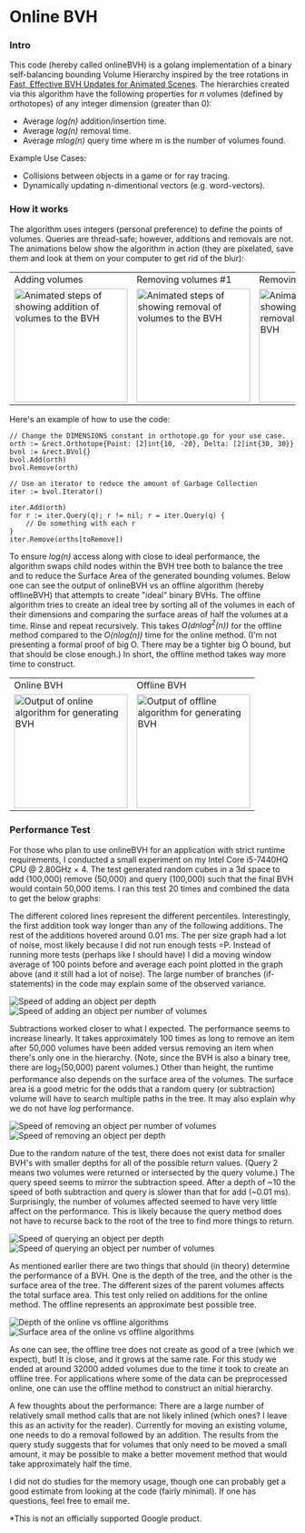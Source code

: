 # Online BVH

### Intro

This code (hereby called onlineBVH) is a golang implementation of a binary self-balancing bounding Volume Hierarchy inspired by the tree rotations in [Fast, Effective BVH Updates for Animated Scenes](https://www.cs.utah.edu/~aek/research/tree.pdf). The hierarchies created via this algorithm have the following properties for _n_ volumes (defined by orthotopes) of any integer dimension (greater than 0):

- Average _log(n)_ addition/insertion time.
- Average _log(n)_ removal time.
- Average _mlog(n)_ query time where m is the number of volumes found.

Example Use Cases:

- Collisions between objects in a game or for ray tracing.
- Dynamically updating n-dimentional vectors (e.g. word-vectors).

### How it works

The algorithm uses integers (personal preference) to define the points of volumes. Queries are thread-safe; however, additions and removals are not. The animations below show the algorithm in action (they are pixelated, save them and look at them on your computer to get rid of the blur): 

<table>
  <tr>
    <td>
      Adding volumes
    </td>
    <td>
      Removing volumes #1
    </td>
    <td>
      Removing volumes #2
    </td>
  </tr>
  <tr>
    <td>
      <img style="image-rendering: pixelated;" alt="Animated steps of showing addition of volumes to the BVH" width="200" src="http://briannoyama.github.io/assets/images/bvh-steps/add.gif">
    </td>
    <td>
      <img style="image-rendering: pixelated;" alt="Animated steps of showing removal of volumes to the BVH" width="200" src="http://briannoyama.github.io/assets/images/bvh-steps/remove0.gif">
    </td>
    <td>
      <img style="image-rendering: pixelated;" alt="Animated steps of showing an alernative removal of volumes to the BVH" width="200" src="http://briannoyama.github.io/assets/images/bvh-steps/remove1.gif">
    </td>
  </tr>
</table>

Here's an example of how to use the code:

```golang
// Change the DIMENSIONS constant in orthotope.go for your use case.
orth := &rect.Orthotope{Point: [2]int{10, -20}, Delta: [2]int{30, 30}}
bvol := &rect.BVol{}
bvol.Add(orth)
bvol.Remove(orth)

// Use an iterator to reduce the amount of Garbage Collection
iter := bvol.Iterator()

iter.Add(orth)
for r := iter.Query(q); r != nil; r = iter.Query(q) {
    // Do something with each r
}
iter.Remove(orths[toRemove])
```

To ensure _log(n)_ access along with close to ideal performance, the algorithm swaps child nodes within the BVH tree both to balance the tree and to reduce the Surface Area of the generated bounding volumes. Below one can see the output of onlineBVH vs an offline algorithm (hereby offlineBVH) that attempts to create "ideal" binary BVHs. The offline algorithm tries to create an ideal tree by sorting all of the volumes in each of their dimensions and comparing the surface areas of half the volumes at a time. Rinse and repeat recursively. This takes _O(dnlog<sup>2</sup>(n))_ for the offline method compared to the _O(nlog(n))_ time for the online method. (I'm not presenting a formal proof of big O. There may be a tighter big O bound, but that should be close enough.) In short, the offline method takes way more time to construct.

<table>
  <tr>
    <td>
      Online BVH
    </td>
    <td>
      Offline BVH
    </td>
  </tr>
  <tr>
    <td>
      <img style="image-rendering: pixelated;" alt="Output of online algorithm for generating BVH" width="200" src="http://briannoyama.github.io/assets/images/bvh-steps/online.png">
    </td>
    <td>
      <img style="image-rendering: pixelated;" alt="Output of offline algorithm for generating BVH" width="200" src="http://briannoyama.github.io/assets/images/bvh-steps/offline.png">
    </td>
  </tr>
</table>

### Performance Test

For those who plan to use onlineBVH for an application with strict runtime requirements, I conducted a small experiment on my Intel Core i5-7440HQ CPU @ 2.80GHz × 4. The test generated random cubes in a 3d space to add (100,000) remove (50,000) and query (100,000) such that the final BVH would contain 50,000 items. I ran this test 20 times and combined the data to get the below graphs:

The different colored lines represent the different percentiles. Interestingly, the first addition took way longer than any of the following additions. The rest of the additions hovered around 0.01 ms. The per size graph had a lot of noise, most likely because I did not run enough tests =P. Instead of running more tests (perhaps like I should have) I did a moving window average of 100 points before and average each point plotted in the graph above (and it still had a lot of noise). The large number of branches (if-statements) in the code may explain some of the observed variance. 

![Speed of adding an object per depth](http://briannoyama.github.io/assets/images/bvh-steps/AddRuntimePerDepth.svg)
![Speed of adding an object per number of volumes](http://briannoyama.github.io/assets/images/bvh-steps/AddRuntimePerSize.svg)

Subtractions worked closer to what I expected. The performance seems to increase linearly. It takes approximately 100 times as long to remove an item after 50,000 volumes have been added versus removing an item when there's only one in the hierarchy. (Note, since the BVH is also a binary tree, there are log<sub>2</sub>(50,000) parent volumes.) Other than height, the runtime performance also depends on the surface area of the volumes. The surface area is a good metric for the odds that a random query (or subtraction) volume will have to search multiple paths in the tree. It may also explain why we do not have _log_ performance.

![Speed of removing an object per number of volumes](http://briannoyama.github.io/assets/images/bvh-steps/SubRuntimePerSize.svg)
![Speed of removing an object per depth](http://briannoyama.github.io/assets/images/bvh-steps/SubRuntimePerDepth.svg)

Due to the random nature of the test, there does not exist data for smaller BVH's with smaller depths for all of the possible return values. (Query 2 means two volumes were returned or intersected by the query volume.) The query speed seems to mirror the subtraction speed. After a depth of ~10 the speed of both subtraction and query is slower than that for add (~0.01 ms). Surprisingly, the number of volumes affected seemed to have very little affect on the performance. This is likely because the query method does not have to recurse back to the root of the tree to find more things to return. 

![Speed of querying an object per depth](http://briannoyama.github.io/assets/images/bvh-steps/QueryPerDepth.svg)
![Speed of querying an object per number of volumes](http://briannoyama.github.io/assets/images/bvh-steps/QueryPerSize.svg)

As mentioned earlier there are two things that should (in theory) determine the performance of a BVH. One is the depth of the tree, and the other is the surface area of the tree. The different sizes of the parent volumes affects the total surface area. This test only relied on additions for the online method. The offline represents an approximate best possible tree.

![Depth of the online vs offline algorithms](http://briannoyama.github.io/assets/images/bvh-steps/Depth.svg)
![Surface area of the online vs offline algorithms](http://briannoyama.github.io/assets/images/bvh-steps/SurfaceArea.svg)

As one can see, the offline tree does not create as good of a tree (which we expect), but! It is close, and it grows at the same rate. For this study we ended at around 32000 added volumes due to the time it took to create an offline tree. For applications where some of the data can be preprocessed online, one can use the offline method to construct an initial hierarchy.

A few thoughts about the performance: There are a large number of relatively small method calls that are not likely inlined (which ones? I leave this as an activity for the reader). Currently for moving an existing volume, one needs to do a removal followed by an addition. The results from the query study suggests that for volumes that only need to be moved a small amount, it may be possible to make a better movement method that would take approximately half the time.

I did not do studies for the memory usage, though one can probably get a good estimate from looking at the code (fairly minimal). If one has questions, feel free to email me.

*This is not an officially supported Google product.
